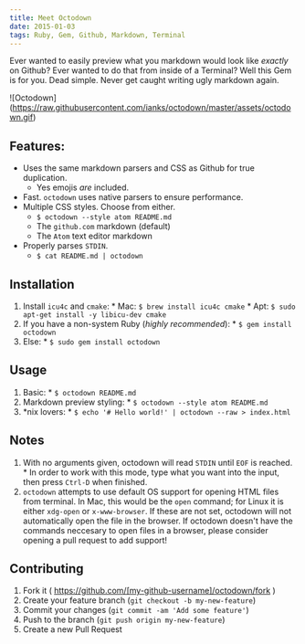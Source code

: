 ```yaml
---
title: Meet Octodown
date: 2015-01-03
tags: Ruby, Gem, Github, Markdown, Terminal
---
```


Ever wanted to easily preview what you markdown would look like *exactly* on
Github? Ever wanted to do that from inside of a Terminal? Well this Gem is for
you. Dead simple. Never get caught writing ugly markdown again.

![Octodown]
(https://raw.githubusercontent.com/ianks/octodown/master/assets/octodown.gif)

## Features:

  * Uses the same markdown parsers and CSS as Github for true duplication.
    - Yes emojis *are* included.
  * Fast. `octodown` uses native parsers to ensure performance.
  * Multiple CSS styles. Choose from either.
    - `$ octodown --style atom README.md`
    - The `github.com` markdown (default)
    - The `Atom` text editor markdown
  * Properly parses `STDIN`.
    - `$ cat README.md | octodown`

## Installation

  1. Install `icu4c` and `cmake`:
    * Mac: `$ brew install icu4c cmake`
    * Apt: `$ sudo apt-get install -y libicu-dev cmake`
  2. If you have a non-system Ruby (*highly recommended*):
    * `$ gem install octodown`
  3. Else:
    * `$ sudo gem install octodown`

## Usage

  1. Basic:
    * `$ octodown README.md`
  2. Markdown preview styling:
    * `$ octodown --style atom README.md`
  3. *nix lovers:
    * `$ echo '# Hello world!' | octodown --raw > index.html`

## Notes

  1. With no arguments given, octodown will read `STDIN` until `EOF` is reached.
    * In order to work with this mode, type what you want into the input, then press
  `Ctrl-D` when finished.
  2. `octodown` attempts to use default OS support for opening HTML files from
  terminal. In Mac, this would be the `open` command; for Linux it is either
  `xdg-open` or `x-www-browser`. If these are not set, octodown will not
  automatically open the file in the browser. If octodown doesn't have the
  commands neccesary to open files in a browser, please consider opening a pull
  request to add support!

## Contributing

1. Fork it ( https://github.com/[my-github-username]/octodown/fork )
2. Create your feature branch (`git checkout -b my-new-feature`)
3. Commit your changes (`git commit -am 'Add some feature'`)
4. Push to the branch (`git push origin my-new-feature`)
5. Create a new Pull Request
